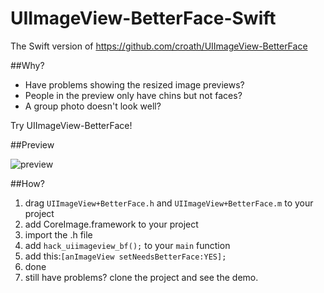 UIImageView-BetterFace-Swift
============================

The Swift version of https://github.com/croath/UIImageView-BetterFace

##Why?

 - Have problems showing the resized image previews? 
 - People in the preview only have chins but not faces?
 - A group photo doesn't look well?

Try UIImageView-BetterFace!

##Preview

![preview](https://raw.github.com/croath/UIImageView-BetterFace/master/doc/preview.png)

##How?

 1. drag `UIImageView+BetterFace.h` and `UIImageView+BetterFace.m` to your project
 2. add CoreImage.framework to your project
 3. import the .h file
 4. add `hack_uiimageview_bf();` to your `main` function
 5. add this:`[anImageView setNeedsBetterFace:YES];`
 6. done
 7. still have problems? clone the project and see the demo.
